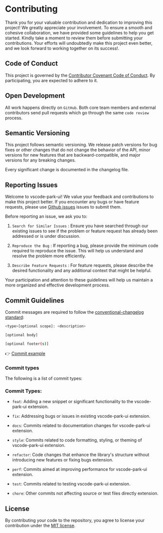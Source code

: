 # Contributing

Thank you for your valuable contribution and dedication to improving this project! We greatly appreciate your involvement. To ensure a smooth and cohesive collaboration, we have provided some guidelines to help you get started. Kindly take a moment to review them before submitting your contributions. Your efforts will undoubtedly make this project even better, and we look forward to working together on its success!.

## Code of Conduct

This project is governed by the [Contributor Covenant Code of Conduct](./CODE_OF_CONDUCT.md). By participating, you are expected to adhere to it.

## Open Development

All work happens directly on `GitHub`. Both core team members and external contributors send pull requests which go through the same `code review` process.

## Semantic Versioning

This project follows semantic versioning. We release patch versions for bug fixes or other changes that do not change the behavior of the API, minor versions for new features that are backward-compatible, and major versions for any breaking changes.

Every significant change is documented in the changelog file.

## Reporting Issues

Welcome to vscode-park-ui! We value your feedback and contributions to make this project better. If you encounter any bugs or have feature requests, please use [Github issues](https://github.com/selemondev/vscode-park-ui/issues) issues to submit them.

Before reporting an issue, we ask you to:

1. `Search for Similar Issues` : Ensure you have searched through our existing issues to see if the problem or feature request has already been addressed or is under discussion.

2. `Reproduce the Bug` : If reporting a bug, please provide the minimum code required to reproduce the issue. This will help us understand and resolve the problem more efficiently.

3. `Describe Feature Requests` : For feature requests, please describe the desired functionality and any additional context that might be helpful.

Your participation and attention to these guidelines will help us maintain a more organized and effective development process.

## Commit Guidelines

Commit messages are required to follow the [conventional-changelog standard](https://www.conventionalcommits.org/en/v1.0.0/):

```bash
<type>[optional scope]: <description>

[optional body]

[optional footer(s)]
```

👉 [Commit example](https://github.com/unocss/unocss/releases/tag/v0.39.0)

### Commit types

The following is a list of commit types:

### Commit Types:

- `feat`: Adding a new snippet or significant functionality to the vscode-park-ui extension.

- `fix`: Addressing bugs or issues in existing vscode-park-ui extension.

- `docs`: Commits related to documentation changes for vscode-park-ui extension.

- `style`: Commits related to code formatting, styling, or theming of vscode-park-ui extension.

- `refactor`: Code changes that enhance the library's structure without introducing new features or fixing bugs extension.

- `perf`: Commits aimed at improving performance for vscode-park-ui extension.

- `test`: Commits related to testing vscode-park-ui extension.

- `chore`: Other commits not affecting source or test files directly extension.

## License

By contributing your code to the repository, you agree to license your contribution under the [MIT license](./LICENSE).